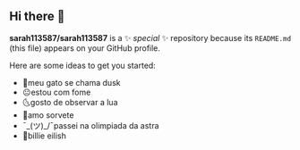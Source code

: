 ## Hi there 👋


**sarah113587/sarah113587** is a ✨ _special_ ✨ repository because its `README.md` (this file) appears on your GitHub profile.

Here are some ideas to get you started:

- 💙meu gato se chama dusk
- 😐estou com fome
- 🌜gosto de observar a lua
- 🍦amo sorvete
- ¯\_(ツ)_/¯passei na olimpiada da astra
- 🥑billie eilish
